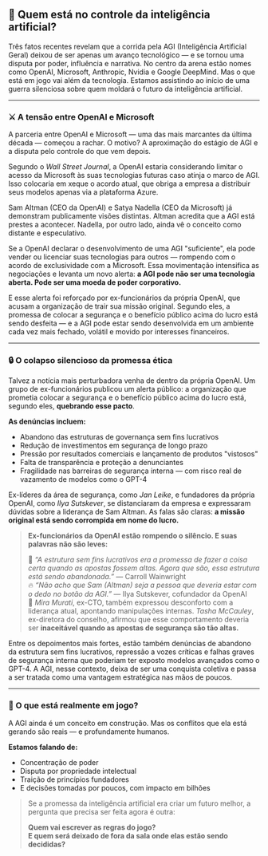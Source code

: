 ## 🧠 Quem está no controle da inteligência artificial?

Três fatos recentes revelam que a corrida pela AGI (Inteligência Artificial Geral) deixou de ser apenas um avanço tecnológico — e se tornou uma disputa por poder, influência e narrativa. No centro da arena estão nomes como OpenAI, Microsoft, Anthropic, Nvidia e Google DeepMind. Mas o que está em jogo vai além da tecnologia. Estamos assistindo ao início de uma guerra silenciosa sobre quem moldará o futuro da inteligência artificial.

---

### ⚔️ A tensão entre OpenAI e Microsoft

A parceria entre OpenAI e Microsoft — uma das mais marcantes da última década — começou a rachar. O motivo? A aproximação do estágio de AGI e a disputa pelo controle do que vem depois.

Segundo o *Wall Street Journal*, a OpenAI estaria considerando limitar o acesso da Microsoft às suas tecnologias futuras caso atinja o marco de AGI. Isso colocaria em xeque o acordo atual, que obriga a empresa a distribuir seus modelos apenas via a plataforma Azure.

Sam Altman (CEO da OpenAI) e Satya Nadella (CEO da Microsoft) já demonstram publicamente visões distintas. Altman acredita que a AGI está prestes a acontecer. Nadella, por outro lado, ainda vê o conceito como distante e especulativo.

Se a OpenAI declarar o desenvolvimento de uma AGI "suficiente", ela pode vender ou licenciar suas tecnologias para outros — rompendo com o acordo de exclusividade com a Microsoft. Essa movimentação intensifica as negociações e levanta um novo alerta: **a AGI pode não ser uma tecnologia aberta. Pode ser uma moeda de poder corporativo.**

E esse alerta foi reforçado por ex-funcionários da própria OpenAI, que acusam a organização de trair sua missão original. Segundo eles, a promessa de colocar a segurança e o benefício público acima do lucro está sendo desfeita — e a AGI pode estar sendo desenvolvida em um ambiente cada vez mais fechado, volátil e movido por interesses financeiros.


---

### 🔒 O colapso silencioso da promessa ética

Talvez a notícia mais perturbadora venha de dentro da própria OpenAI. Um grupo de ex-funcionários publicou um alerta público: a organização que prometia colocar a segurança e o benefício público acima do lucro está, segundo eles, **quebrando esse pacto**.

**As denúncias incluem:**
- Abandono das estruturas de governança sem fins lucrativos  
- Redução de investimentos em segurança de longo prazo  
- Pressão por resultados comerciais e lançamento de produtos \"vistosos\"  
- Falta de transparência e proteção a denunciantes  
- Fragilidade nas barreiras de segurança interna — com risco real de vazamento de modelos como o GPT-4

Ex-líderes da área de segurança, como *Jan Leike*, e fundadores da própria OpenAI, como *Ilya Sutskever*, se distanciaram da empresa e expressaram dúvidas sobre a liderança de Sam Altman. As falas são claras: **a missão original está sendo corrompida em nome do lucro.**

> **Ex-funcionários da OpenAI estão rompendo o silêncio. E suas palavras não são leves:**
>
> 🧠 *“A estrutura sem fins lucrativos era a promessa de fazer a coisa certa quando as apostas fossem altas. Agora que são, essa estrutura está sendo abandonada.”* — Carroll Wainwright  
> 🔥 *“Não acho que Sam (Altman) seja a pessoa que deveria estar com o dedo no botão da AGI.”* — Ilya Sutskever, cofundador da OpenAI  
> 🚨 *Mira Murati*, ex-CTO, também expressou desconforto com a liderança atual, apontando manipulações internas. *Tasha McCauley*, ex-diretora do conselho, afirmou que esse comportamento deveria ser **inaceitável quando as apostas de segurança são tão altas.**

Entre os depoimentos mais fortes, estão também denúncias de abandono da estrutura sem fins lucrativos, repressão a vozes críticas e falhas graves de segurança interna que poderiam ter exposto modelos avançados como o GPT-4. A AGI, nesse contexto, deixa de ser uma conquista coletiva e passa a ser tratada como uma vantagem estratégica nas mãos de poucos.


---


### 🧨 O que está realmente em jogo?

A AGI ainda é um conceito em construção. Mas os conflitos que ela está gerando são reais — e profundamente humanos.

**Estamos falando de:**
- Concentração de poder  
- Disputa por propriedade intelectual  
- Traição de princípios fundadores  
- E decisões tomadas por poucos, com impacto em bilhões

> Se a promessa da inteligência artificial era criar um futuro melhor, a pergunta que precisa ser feita agora é outra:
>
> **Quem vai escrever as regras do jogo?  
> E quem será deixado de fora da sala onde elas estão sendo decididas?**
